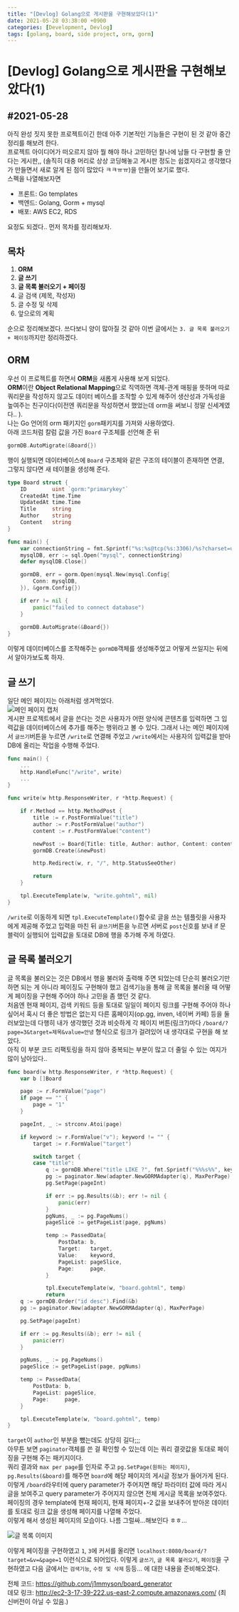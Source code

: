 ```yaml
---
title: "[Devlog] Golang으로 게시판을 구현해보았다(1)"
date: 2021-05-28 03:38:00 +0900
categories: [Development, Devlog]
tags: [golang, board, side project, orm, gorm]
---
```


# [Devlog] Golang으로 게시판을 구현해보았다(1)

## #2021-05-28

아직 완성 짓지 못한 프로젝트이긴 한데 아주 기본적인 기능들은 구현이 된 것 같아 중간 정리를 해보려 한다.  
프로젝트 아이디어가 떠오르지 않아 뭘 해야 하나 고민하던 찰나에 남들 다 구현할 줄 안다는 게시판,, (솔직히 대충 머리로 상상 코딩해놓고 게시판 정도는 쉽겠지라고 생각했다가 만들면서 새로 알게 된 점이 많았다 ㅋㅋㅠㅠ)을 만들어 보기로 했다.  
스펙을 나열해보자면

- 프론트: Go templates
- 백엔드: Golang, Gorm + mysql
- 배포: AWS EC2, RDS

요정도 되겠다..  먼저 목차를 정리해보자.

## 목차

1. **ORM**
2. **글 쓰기**
3. **글 목록 불러오기 + 페이징**
4. 글 검색 (제목, 작성자)
5. 글 수정 및 삭제
6. 앞으로의 계획

순으로 정리해보겠다. 쓰다보니 양이 많아질 것 같아 이번 글에서는 `3. 글 목록 불러오기 + 페이징`까지만 정리하겠다.

## ORM

우선 이 프로젝트를 하면서 **ORM**을 새롭게 사용해 보게 되었다.  
**ORM**이란 **Object Relational Mapping**으로 직역하면 객체-관계 매핑을 뜻하며 따로 쿼리문을 작성하지 않고도 데이터 베이스를 조작할 수 있게 해주어 생산성과 가독성을 높여주는 친구이다(이전엔 쿼리문을 작성하면서 했었는데 orm을 써보니 정말 신세계였다.. ).  
나는 Go 언어의 orm 패키지인 `gorm`패키지를 가져와 사용하였다.  
아래 코드처럼 칼럼 값을 가진 `Board` 구조체를 선언해 준 뒤  

```go
gormDB.AutoMigrate(&Board{})
```

행이 실행되면 데이터베이스에 `Board` 구조체와 같은 구조의 테이블이 존재하면 연결, 그렇지 않다면 새 테이블을 생성해 준다. 

```go
type Board struct {
	ID        uint `gorm:"primarykey"`
	CreatedAt time.Time
	UpdatedAt time.Time
	Title     string
	Author    string
	Content   string
}

func main() {
	var connectionString = fmt.Sprintf("%s:%s@tcp(%s:3306)/%s?charset=utf8mb4&parseTime=True", user, password, host, database)
	mysqlDB, err := sql.Open("mysql", connectionString)
	defer mysqlDB.Close()

	gormDB, err = gorm.Open(mysql.New(mysql.Config{
		Conn: mysqlDB,
	}), &gorm.Config{})

	if err != nil {
		panic("failed to connect database")
	}
    
    gormDB.AutoMigrate(&Board{})
}
```

이렇게 데이터베이스를 조작해주는 `gormDB`객체를 생성해주었고 어떻게 쓰일지는 뒤에서 알아가보도록 하자.

## 글 쓰기

일단 메인 페이지는 아래처럼 생겨먹었다.  
![메인 페이지 캡처](https://github.com/j1mmyson/j1mmyson.github.io/blob/main/assets/img/posts/go/generate_board/indexPage.PNG?raw=true)  
게시판 프로젝트에서 글을 쓴다는 것은 사용자가 어떤 양식에 콘텐츠를 입력하면 그 입력값을 데이터베이스에 추가를 해주는 행위라고 볼 수 있다. 그래서 나는 메인 페이지에서 `글쓰기`버튼을 누르면 `/write`로 연결해 주었고 `/write`에서는 사용자의 입력값을 받아 DB에 올리는 작업을 수행해 주었다.

```go
func main() {
    ...
    http.HandleFunc("/write", write)
    ...
}

func write(w http.ResponseWriter, r *http.Request) {

	if r.Method == http.MethodPost {
		title := r.PostFormValue("title")
		author := r.PostFormValue("author")
		content := r.PostFormValue("content")

		newPost := Board{Title: title, Author: author, Content: content}
		gormDB.Create(&newPost)

		http.Redirect(w, r, "/", http.StatusSeeOther)

		return
	}

	tpl.ExecuteTemplate(w, "write.gohtml", nil)
}
```

`/write`로 이동하게 되면 `tpl.ExecuteTemplate()`함수로 글을 쓰는 템플릿을 사용자에게 제공해 주었고 입력을 마친 뒤 `글쓰기`버튼을 누르면 서버로 `post`신호를 보내 if 문 블럭이 실행되어 입력값을 토대로 DB에 행을 추가해 주게 하였다.

## 글 목록 불러오기

글 목록을 불러오는 것은 DB에서 행을 불러와 출력해 주면 되었는데 단순히 불러오기만 하면 되는 게 아니라 페이징도 구현해야 했고 검색기능을 통해 글 목록을 불러올 때 어떻게 페이징을 구현해 주어야 하나 고민을 좀 했던 것 같다.  
처음엔 현재 페이지, 검색 키워드 등을 토대로 일일이 페이지 링크를 구현해 주어야 하나 싶어서 혹시 더 좋은 방법은 없는지 다른 홈페이지(op.gg, inven, 네이버 카페) 등을 둘러보았는데 다행히 내가 생각했던 것과 비슷하게 각 페이지 버튼(링크?)마다 `/board/?page=3&target=제목&value=안녕` 형식으로 링크가 걸려있어 내 생각대로 구현을 해 보았다.  
아직 이 부분 코드 리팩토링을 하지 않아 중복되는 부분이 많고 더 줄일 수 있는 여지가 많이 남아있다..

```go
func board(w http.ResponseWriter, r *http.Request) {
	var b []Board

	page := r.FormValue("page")
	if page == "" {
		page = "1"
	}

	pageInt, _ := strconv.Atoi(page)

	if keyword := r.FormValue("v"); keyword != "" {
		target := r.FormValue("target")

		switch target {
		case "title":
			q := gormDB.Where("title LIKE ?", fmt.Sprintf("%%%s%%", keyword)).Find(&b)
			pg := paginator.New(adapter.NewGORMAdapter(q), MaxPerPage)
			pg.SetPage(pageInt)

			if err := pg.Results(&b); err != nil {
				panic(err)
			}
			pgNums, _ := pg.PageNums()
			pageSlice := getPageList(page, pgNums)

			temp := PassedData{
				PostData: b,
				Target:   target,
				Value:    keyword,
				PageList: pageSlice,
				Page:     page,
			}

			tpl.ExecuteTemplate(w, "board.gohtml", temp)
			return
	q := gormDB.Order("id desc").Find(&b)
	pg := paginator.New(adapter.NewGORMAdapter(q), MaxPerPage)

	pg.SetPage(pageInt)

	if err := pg.Results(&b); err != nil {
		panic(err)
	}

	pgNums, _ := pg.PageNums()
	pageSlice := getPageList(page, pgNums)

	temp := PassedData{
		PostData: b,
		PageList: pageSlice,
		Page:     page,
	}

	tpl.ExecuteTemplate(w, "board.gohtml", temp)
}
```

`target`이 `author`인 부분을 뺐는데도 상당히 길다;;;  
아무튼 보면 `paginator`객체를 쓴 걸 확인할 수 있는데 이는 쿼리 결괏값을 토대로 페이징을 구현해 주는 패키지이다.  
쿼리 결과와 `max per page`를 인자로 주고 `pg.SetPage(원하는 페이지)`, `pg.Results(&board)`를 해주면 `board`에 해당 페이지의 게시글 정보가 들어가게 된다.  
이렇게 `/board`라우터에 query parameter가 주어지면 해당 파라미터 값에 따라 게시글을 보여주고 query parameter가 주어지지 않으면 전체 게시글 목록을 보여주었다.  
페이징의 경우 template에 현재 페이지, 현재 페이지+-2 값을 보내주어 받아온 데이터를 토대로 링크 값을 생성해 페이지를 나열해 주었다.  
이렇게 해서 생성된 페이지의 모습이다. 나름 그럴싸...해보인다 ㅎㅎ...  

![글 목록 이미지](https://github.com/j1mmyson/j1mmyson.github.io/blob/main/assets/img/posts/go/generate_board/board.PNG?raw=true)

이렇게 페이징을 구현하였고 `1`, `3`에 커서를 올리면 `localhost:8080/board/?target=&v=&page=1` 이런식으로 되어있다.  이렇게 `글쓰기`, `글 목록 불러오기`, `페이징`을 구현하였고 다음 글에서는 `검색기능`, `수정 및 삭제` 등등... 에 대한 내용을 준비해오겠다. 

전체 코드: <https://github.com/j1mmyson/board_generator>  
데모 링크: <http://ec2-3-17-39-222.us-east-2.compute.amazonaws.com/> (최신버전이 아닐 수 있음.)

